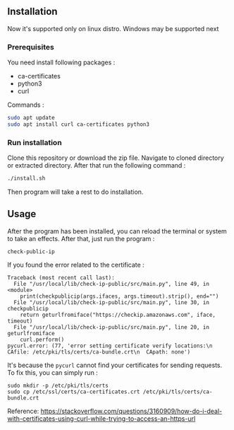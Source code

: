 ## Installation
Now it's supported only on linux distro. Windows may be supported next

### Prerequisites
You need install following packages :
- ca-certificates
- python3
- curl

Commands : 
```bash
sudo apt update
sudo apt install curl ca-certificates python3
```

### Run installation
Clone this repository or download the zip file. Navigate to cloned directory or extracted directory. After that run the following command : 
```bash
./install.sh
```
Then program will take a rest to do installation.


## Usage
After the program has been installed, you can reload the terminal or system to take an effects. After that, just run the program : 
```shell
check-public-ip

```

If you found the error related to the certificate : 
```
Traceback (most recent call last):
  File "/usr/local/lib/check-ip-public/src/main.py", line 49, in <module>
    print(checkpublicip(args.ifaces, args.timeout).strip(), end="")
  File "/usr/local/lib/check-ip-public/src/main.py", line 30, in checkpublicip
    return geturlfromiface("https://checkip.amazonaws.com", iface, timeout)
  File "/usr/local/lib/check-ip-public/src/main.py", line 20, in geturlfromiface
    curl.perform()
pycurl.error: (77, 'error setting certificate verify locations:\n  CAfile: /etc/pki/tls/certs/ca-bundle.crt\n  CApath: none')
```

It's because the `pycurl` cannot find your certificates for sending requests. To fix this, you can simply run : 
```
sudo mkdir -p /etc/pki/tls/certs
sudo cp /etc/ssl/certs/ca-certificates.crt /etc/pki/tls/certs/ca-bundle.crt
```
Reference: https://stackoverflow.com/questions/3160909/how-do-i-deal-with-certificates-using-curl-while-trying-to-access-an-https-url
